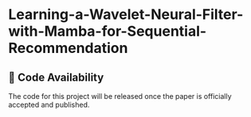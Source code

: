 # Learning-a-Wavelet-Neural-Filter-with-Mamba-for-Sequential-Recommendation

## 🔧 **Code Availability**

The code for this project will be released once the paper is officially accepted and published.

